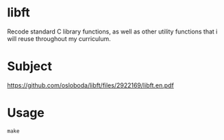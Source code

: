 # libft
Recode standard C library functions, as well as other utility functions that i will reuse throughout my                curriculum.

# Subject

  https://github.com/osloboda/libft/files/2922169/libft.en.pdf

# Usage

```console
make
```

